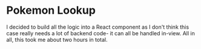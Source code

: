 # Pokemon Lookup

I decided to build all the logic into a React component
as I don't think this case really needs a lot of backend code- it can all be handled in-view. All in all, this took me about two hours in total.
